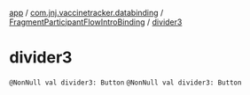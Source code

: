 [app](../../index.md) / [com.jnj.vaccinetracker.databinding](../index.md) / [FragmentParticipantFlowIntroBinding](index.md) / [divider3](./divider3.md)

# divider3

`@NonNull val divider3: Button`
`@NonNull val divider3: Button`